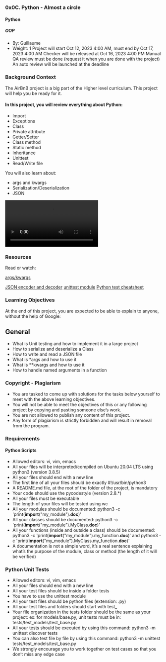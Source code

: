 ### 0x0C. Python - Almost a circle
#### Python
##### OOP
 - By: Guillaume
 - Weight: 1
 Project will start Oct 12, 2023 4:00 AM, must end by Oct 17, 2023 4:00 AM
 Checker will be released at Oct 16, 2023 4:00 PM
 Manual QA review must be done (request it when you are done with the project)
 An auto review will be launched at the deadline
### Background Context
The AirBnB project is a big part of the Higher level curriculum. This project will help you be ready for it.

#### In this project, you will review everything about Python:

- Import
- Exceptions
- Class
- Private attribute
- Getter/Setter
- Class method
- Static method
- Inheritance
- Unittest
- Read/Write file

You will also learn about:

- args and kwargs
- Serialization/Deserialization
- JSON

![dog](https://s3.amazonaws.com/intranet-projects-files/holbertonschool-higher-level_programming+/331/giphy.mp4)
### Resources
Read or watch:

[args/kwargs](https://intranet.alxswe.com/rltoken/7gc6UzxSL81HcuAwklUbuQ)

[JSON encoder and decoder](https://intranet.alxswe.com/rltoken/rGVU9mt57rVURGnjK6n4_Q)
[unittest module](https://intranet.alxswe.com/rltoken/soictNXCPE18ASL3INoeew)
[Python test cheatsheet](https://intranet.alxswe.com/rltoken/uI9iskBCcNo5pc7j9Vy86A)

### Learning Objectives
At the end of this project, you are expected to be able to explain to anyone, without the help of Google:

## General
- What is Unit testing and how to implement it in a large project
- How to serialize and deserialize a Class
- How to write and read a JSON file
- What is *args and how to use it
- What is **kwargs and how to use it
- How to handle named arguments in a function
### Copyright - Plagiarism
- You are tasked to come up with solutions for the tasks below yourself to meet with the above learning objectives.
- You will not be able to meet the objectives of this or any following project by copying and pasting someone else’s work.
- You are not allowed to publish any content of this project.
- Any form of plagiarism is strictly forbidden and will result in removal from the program.
### Requirements
#### Python Scripts
- Allowed editors: vi, vim, emacs
- All your files will be interpreted/compiled on Ubuntu 20.04 LTS using python3 (version 3.8.5)
- All your files should end with a new line
- The first line of all your files should be exactly #!/usr/bin/python3
- A README.md file, at the root of the folder of the project, is mandatory
- Your code should use the pycodestyle (version 2.8.*)
- All your files must be executable
- The length of your files will be tested using wc
- All your modules should be documented: python3 -c 'print(__import__("my_module").__doc__)'
- All your classes should be documented: python3 -c 'print(__import__("my_module").MyClass.__doc__)'
- All your functions (inside and outside a class) should be documented: python3 -c 'print(__import__("my_module").my_function.__doc__)' and python3 -c 'print(__import__("my_module").MyClass.my_function.__doc__)'
- A documentation is not a simple word, it’s a real sentence explaining what’s the purpose of the module, class or method (the length of it will be verified)
### Python Unit Tests
- Allowed editors: vi, vim, emacs
- All your files should end with a new line
- All your test files should be inside a folder tests
- You have to use the unittest module
- All your test files should be python files (extension: .py)
- All your test files and folders should start with test_
- Your file organization in the tests folder should be the same as your project: ex: for models/base.py, unit tests must be in: tests/test_models/test_base.py
- All your tests should be executed by using this command: python3 -m unittest discover tests
- You can also test file by file by using this command: python3 -m unittest tests/test_models/test_base.py
- We strongly encourage you to work together on test cases so that you don’t miss any edge case
